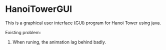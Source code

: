 # HanoiTowerGUI
This is a graphical user interface (GUI) program for Hanoi Tower using java.

Existing problem:
1) When runing, the animation lag behind badly.
